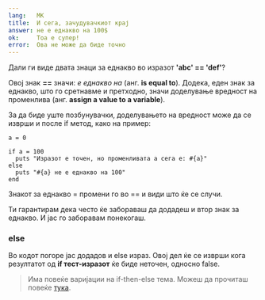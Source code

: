 ```yaml
---
lang:   МК
title:  И сега, зачудувачкиот крај
answer: не е еднакво на 100$
ok:     Тоа е супер!
error:  Ова не може да биде точно
---
```


Дали ги виде двата знаци за еднакво во изразот __'abc' == 'def'__?

Овој знак __==__ значи: _е еднакво на_ (анг. __is equal to__).
Додека, еден знак за еднакво, што го сретнавме и претходно, значи доделување вредност на променлива (анг. __assign a value to a variable__).

За да биде уште позбунувачки, доделувањето на вредност може да се изврши и после if метод, како на пример:

    a = 0
    
    if a = 100
      puts "Изразот е точен, но променливата a сега е: #{a}"
    else
      puts "#{a} не е еднакво на 100"
    end

Знакот за еднакво = промени го во == и види што ќе се случи.

Ти гарантирам дека често ќе забораваш да додадеш и втор знак за еднакво. И јас го заборавам понекогаш.

### else
Во кодот погоре јас додадов и else израз. Овој дел ќе се изврши кога резултатот од
__if тест-изразот__ ќе биде неточен, односно false.

> Има повеќе варијации на if-then-else тема. Можеш да прочиташ повеќе
> <a href="http://www.ruby-doc.org/core/doc/syntax/control_expressions_rdoc.html" target="_blank">тука</a>.
